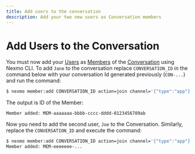 ```yaml
---
title: Add users to the conversation
description: Add your two new users as Conversation members
---
```


# Add Users to the Conversation

You must now add your [Users](/conversation/concepts/user) as [Members](/conversation/concepts/member) of the [Conversation](/conversation/concepts/conversation) using Nexmo CLI. 
To add `Jane` to the conversation replace `CONVERSATION_ID` in the command below with your conversation Id generated previously (`CON-...`) and run the command:

```sh
$ nexmo member:add CONVERSATION_ID action=join channel='{"type":"app"}' user_name=Jane
```

The output is ID of the Member:

```
Member added: MEM-aaaaaaa-bbbb-cccc-dddd-0123456789ab
```

Now you need to add the second user, `Joe` to the Conversation. Similarly, replace the `CONVERSATION_ID` and execute the command:

```sh
$ nexmo member:add CONVERSATION_ID action=join channel='{"type":"app"}' user_name=Joe
Member added: MEM-eeeeeee-...
```
